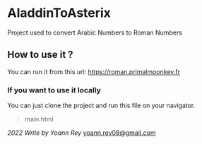 # AladdinToAsterix

Project used to convert Arabic Numbers to Roman Numbers

## How to use it ?

You can run it from this url: <https://roman.primalmoonkey.fr>

### If you want to use it locally

You can just clone the project and run this file on your navigator.
>main.html




*2022 Write by Yoann Rey* <yoann.rey08@gmail.com>

